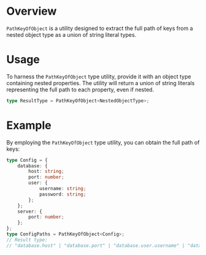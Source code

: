 # Overview
`PathKeyOfObject` is a utility designed to extract the full path of keys from a nested object type as a union of string literal types. 

# Usage
To harness the `PathKeyOfObject` type utility, provide it with an object type containing nested properties. The utility will return a union of string literals representing the full path to each property, even if nested.
```typescript
type ResultType = PathKeyOfObject<NestedObjectType>;
```

# Example
By employing the `PathKeyOfObject` type utility, you can obtain the full path of keys:
```typescript
type Config = {
    database: {
        host: string;
        port: number;
        user: {
            username: string;
            password: string;
        };
    };
    server: {
        port: number;
    };
};
type ConfigPaths = PathKeyOfObject<Config>;
// Result type: 
// "database.host" | "database.port" | "database.user.username" | "database.user.password" | "server.port"
```
